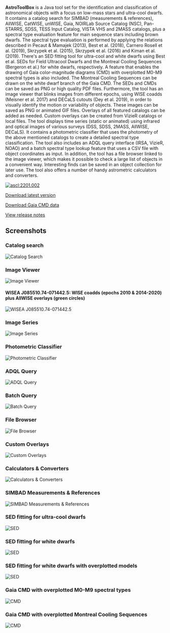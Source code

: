 **AstroToolBox** is a Java tool set for the identification and classification of astronomical objects with a focus on low-mass stars and ultra-cool dwarfs. It contains a catalog search for SIMBAD (measurements & references), AllWISE, CatWISE, unWISE, Gaia, NOIRLab Source Catalog (NSC), Pan-STARRS, SDSS, TESS Input Catalog, VISTA VHS and 2MASS catalogs, plus a spectral type evaluation feature for main sequence stars including brown dwarfs. The spectral type evaluation is performed by applying the relations described in Pecaut & Mamajek (2013), Best et al. (2018), Carnero Rosell et al. (2019), Skrzypek et al. (2015), Skrzypek et al. (2016) and Kiman et al. (2019). There's an SED fitting tool for ultra-cool and white dwarfs using Best et al. SEDs for Field Ultracool Dwarfs and the Montreal Cooling Sequences (Bergeron et al.) for white dwarfs, respectively. A feature that enables the drawing of Gaia color-magnitude diagrams (CMD) with overplotted M0-M9 spectral types is also included. The Montreal Cooling Sequences can be drawn on the white dwarf branch of the Gaia CMD. The SEDs and CMDs can be saved as PNG or high quality PDF files. Furthermore, the tool has an image viewer that blinks images from different epochs, using WISE coadds (Meisner et al. 2017) and DECaLS cutouts (Dey et al. 2019), in order to visually identify the motion or variability of objects. These images can be saved as PNG or animated GIF files. Overlays of all featured catalogs can be added as needed. Custom overlays can be created from VizieR catalogs or local files. The tool displays time series (static or animated) using infrared and optical images of various surveys (DSS, SDSS, 2MASS, AllWISE, DECaLS). It contains a photometric classifier that uses the photometry of the above mentioned catalogs to create a detailed spectral type classification. The tool also includes an ADQL query interface (IRSA, VizieR, NOAO) and a batch spectral type lookup feature that uses a CSV file with object coordinates as input. In addition, the tool has a file browser linked to the image viewer, which makes it possible to check a large list of objects in a convenient way. Interesting finds can be saved in an object collection for later use. The tool also offers a number of handy astrometric calculators and converters.

<a href="https://ascl.net/2201.002"><img src="https://img.shields.io/badge/ascl-2201.002-blue.svg?colorB=262255" alt="ascl:2201.002" /></a>

[Download latest version](releases/executables/AstroToolBox-2.4.1.jar)

[Download Gaia CMD data](releases/resources/Gaia%20CMD%20data.zip)

[View release notes](releases/release%20notes.md)

## Screenshots

### Catalog search
![Catalog Search](images/Catalog%20Search.png)

### Image Viewer
![Image Viewer](images/Image%20Viewer.png)

#### WISEA J085510.74-071442.5: WISE coadds (epochs 2010 & 2014-2020) plus AllWISE overlays (green circles)
![WISEA J085510.74-071442.5](images/WISEA%20J085510.74-071442.5.gif)

### Image Series
![Image Series](images/Image%20Series.png)

### Photometric Classifier
![Photometric Classifier](images/Photometric%20Classifier.png)

### ADQL Query
![ADQL Query](images/ADQL%20Query.png)

### Batch Query
![Batch Query](images/Batch%20Query.png)

### File Browser
![File Browser](images/File%20Browser.png)

### Custom Overlays
![Custom Overlays](images/Custom%20Overlays.png)

### Calculators & Converters
![Calculators & Converters](images/Calculators%20&%20Converters.png)

### SIMBAD Measurements & References
![SIMBAD Measurements & References](images/SIMBAD%20measurements%20&%20references.png)

### SED fitting for ultra-cool dwarfs
![SED](images/SED.png)

### SED fitting for white dwarfs
![SED](images/WD%20SED.png)

### SED fitting for white dwarfs with overplotted models
![SED](images/WD%20SED%20overplotted.png)

### Gaia CMD with overplotted M0-M9 spectral types
![CMD](images/Gaia%20CMD%20RD.png)

### Gaia CMD with overplotted Montreal Cooling Sequences 
![CMD](images/Gaia%20CMD%20WD.png)

